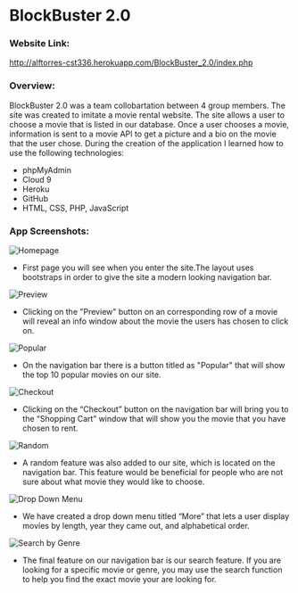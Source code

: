 # BlockBuster 2.0
### Website Link:
http://alftorres-cst336.herokuapp.com/BlockBuster_2.0/index.php

### Overview:
BlockBuster 2.0 was a team collobartation between 4 group members. The site was created to imitate a movie rental website. The site allows a user to choose a movie that is listed in our database. Once a user chooses a movie, information is sent to a movie API to get a picture and a bio on the movie that the user chose. During the creation of the application I learned how to use the following technologies:

+ phpMyAdmin
+ Cloud 9
+ Heroku
+ GitHub
+ HTML, CSS, PHP, JavaScript

### App Screenshots:

![Homepage](http://i66.tinypic.com/2dt4x83.png)

+ First page you will see when you enter the site.The layout uses bootstraps in order to give the site a modern looking navigation bar. 

![Preview](http://i65.tinypic.com/5yauxk.png)

+ Clicking on the "Preview" button on an corresponding row of a movie will reveal an info window about the movie the users has chosen to click on. 

![Popular](http://i64.tinypic.com/20qjd6e.png)

+ On the navigation bar there is a button titled as "Popular" that will show the top 10 popular movies on our site.

![Checkout](http://i64.tinypic.com/vya0wz.png)

+ Clicking on the “Checkout” button on the navigation bar will bring you to the “Shopping Cart” window that will show you the movie that you have chosen to rent. 

![Random](http://i68.tinypic.com/2v34nti.png)

+ A random feature was also added to our site, which is located on the navigation bar. This feature would be beneficial for people who are not sure about what movie they would like to choose. 

![Drop Down Menu](http://i65.tinypic.com/axlhjm.png)

+ We have created a drop down menu titled “More” that lets a user display movies by length, year they came out, and alphabetical order. 

![Search by Genre](http://i65.tinypic.com/2v9stb5.png)

+ The final feature on our navigation bar is our search feature. If you are looking for a specific movie or genre, you may use the search function to help you find the exact movie your are looking for. 

